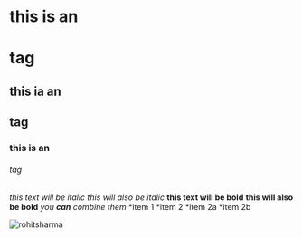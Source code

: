 # this is an <h1> tag
## this ia an <h2> tag
### this is an <h6> tag
*this text will be italic*
_this will also be italic_
**this text will be bold**
__this will also be bold__
*you **can** combine them*
 *item 1
 *item 2
   *item 2a
   *item 2b
  
  
  ![rohitsharma](https://hindi.cdn.zeenews.com/hindi/sites/default/files/2021/03/23/790106-111.jpg)
